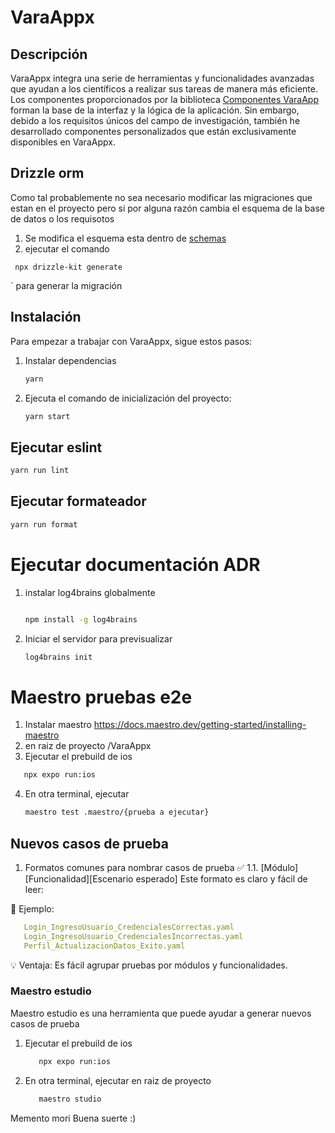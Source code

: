 # VaraAppx

## Descripción

VaraAppx integra una serie de herramientas y funcionalidades avanzadas que ayudan a los científicos a realizar sus
tareas
de manera más eficiente. Los componentes proporcionados por la
biblioteca [Componentes VaraApp](https://github.com/Paulocesarhero/VaraApppLib) forman la base de la interfaz y
la lógica de la aplicación. Sin embargo, debido a los requisitos únicos del campo de investigación, también he
desarrollado componentes personalizados que están exclusivamente disponibles en VaraAppx.

## Drizzle orm

Como tal probablemente no sea necesario modificar las migraciones que estan en el proyecto
pero si por alguna razón cambia el esquema de la base de datos o los requisotos

1. Se modifica el esquema esta dentro de [schemas](src/database/schemas)
2. ejecutar el comando
```
 npx drizzle-kit generate
```
` para generar la migración

## Instalación

Para empezar a trabajar con VaraAppx, sigue estos pasos:

1. Instalar dependencias
     ```bash
    yarn
2. Ejecuta el comando de inicialización del proyecto:
   ```bash
   yarn start

## Ejecutar eslint

   ```bash
   yarn run lint
   ```

## Ejecutar formateador

   ```bash
   yarn run format
   ```

# Ejecutar documentación ADR

1. instalar log4brains globalmente

   ```bash

   npm install -g log4brains

   ```
2. Iniciar el servidor para previsualizar

   ```bash
   log4brains init  
   ```

# Maestro pruebas e2e
1. Instalar maestro
   https://docs.maestro.dev/getting-started/installing-maestro
2. en raiz de proyecto /VaraAppx
3. Ejecutar el prebuild de ios
```bash
   npx expo run:ios
```
4. En otra terminal, ejecutar 
   ```bash
   maestro test .maestro/{prueba a ejecutar}  
   ```

## Nuevos casos de prueba
1. Formatos comunes para nombrar casos de prueba
   ✅ 1.1. [Módulo][Funcionalidad][Escenario esperado]
   Este formato es claro y fácil de leer:

📌 Ejemplo:

   ```yaml
      Login_IngresoUsuario_CredencialesCorrectas.yaml
      Login_IngresoUsuario_CredencialesIncorrectas.yaml
      Perfil_ActualizacionDatos_Exito.yaml
   ```
💡 Ventaja: Es fácil agrupar pruebas por módulos y funcionalidades.
### Maestro estudio
Maestro estudio es una herramienta que puede ayudar a generar nuevos casos de prueba
1. Ejecutar el prebuild de ios
   ```bash
      npx expo run:ios
   ```

2. En otra terminal, ejecutar en raiz de proyecto
   ```bash
      maestro studio
   ```

Memento mori
Buena suerte :)
